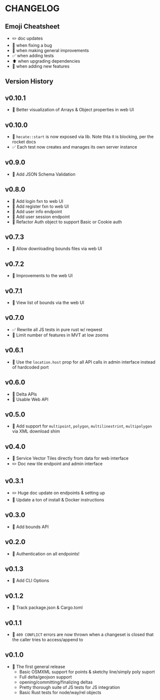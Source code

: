 # CHANGELOG

## Emoji Cheatsheet
- :pencil2: doc updates
- :bug: when fixing a bug
- :rocket: when making general improvements
- :white_check_mark: when adding tests
- :arrow_up: when upgrading dependencies
- :tada: when adding new features

## Version History

## v0.10.1

- :rocket: Better visualization of Arrays & Object properties in web UI

## v0.10.0

- :rocket: `hecate::start` is now exposed via lib. Note thta it is blocking, per the rocket docs
- :white_check_mark: Each test now creates and manages its own server instance

## v0.9.0

- :rocket: Add JSON Schema Validation

## v0.8.0

- :rocket: Add login fxn to web UI
- :rocket: Add register fxn to web UI
- :tada: Add user info endpoint
- :tada: Add user session endpoint
- :rocket: Refactor Auth object to support Basic or Cookie auth

## v0.7.3

- :rocket: Allow downloading bounds files via web UI

## v0.7.2

- :rocket: Improvements to the web UI

## v0.7.1

- :rocket: View list of bounds via the web UI

## v0.7.0

- :white_check_mark: Rewrite all JS tests in pure rust w/ reqwest
- :rocket: Limit number of features in MVT at low zooms

## v0.6.1

- :bug: Use the `location.host` prop for all API calls in admin interface instead of hardcoded port

## v0.6.0

- :tada: Delta APIs
- :tada: Usable Web API

## v0.5.0

- :rocket: Add support for `multipoint`, `polygon`, `multilinestrint`, `multipolygon` via XML download shim

## v0.4.0

- :tada: Service Vector Tiles directly from data for web interface
- :pencil2: Doc new tile endpoint and admin interface

## v0.3.1

- :pencil2: Huge doc update on endpoints & setting up
- :rocket: Update a ton of install & Docker instructions

## v0.3.0 

- :tada: Add bounds API

## v0.2.0

- :tada: Authentication on all endpoints!

## v0.1.3

- :rocket: Add CLI Options

## v0.1.2

- :bug: Track package.json & Cargo.toml

## v0.1.1

- :tada: `409 CONFLICT` errors are now thrown when a changeset is closed that the caller tries to access/append to

## v0.1.0

- :rocket: The first general release
  - Basic OSMXML support for points & sketchy line/simply poly suport
  - Full delta/geojson support
  - opening/committing/finalizing deltas
  - Pretty thorough suite of JS tests for JS integration
  - Basic Rust tests for node/way/rel objects

